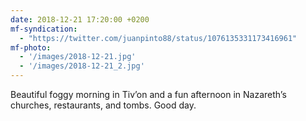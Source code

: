 ```yaml
---
date: 2018-12-21 17:20:00 +0200
mf-syndication:
  - "https://twitter.com/juanpinto88/status/1076135331173416961"
mf-photo:
  - '/images/2018-12-21.jpg'
  - '/images/2018-12-21_2.jpg'
---
```


Beautiful foggy morning in Tiv’on and a fun afternoon in Nazareth’s churches, restaurants, and tombs. Good day.
